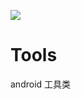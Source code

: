 [![](https://jitpack.io/v/xiaoerMr/Tools.svg)](https://jitpack.io/#xiaoerMr/Tools)

# Tools
android 工具类

